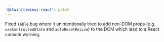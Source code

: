 ```yaml
---
'@itwin/itwinui-react': patch
---
```


Fixed `Table` bug where it unintentionally tried to add non-DOM props (e.g. `useControlledState` and `autoResetResize`) to the DOM which lead to a React console warning.
